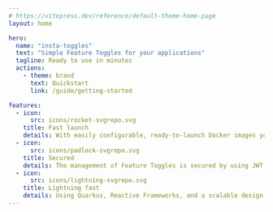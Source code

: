 ```yaml
---
# https://vitepress.dev/reference/default-theme-home-page
layout: home

hero:
  name: "insta-toggles"
  text: "Simple Feature Toggles for your applications"
  tagline: Ready to use in minutes
  actions:
    - theme: brand
      text: Quickstart
      link: /guide/getting-started

features:
  - icon:
      src: icons/rocket-svgrepo.svg
    title: Fast launch
    details: With easily configurable, ready-to-launch Docker images you can start using Feature Toggles in no time.
  - icon:
      src: icons/padlock-svgrepo.svg
    title: Secured
    details: The management of Feature Toggles is secured by using JWT authentication.
  - icon:
      src: icons/lightning-svgrepo.svg
    title: Lightning fast
    details: Using Quarkus, Reactive Frameworks, and a scalable design this service supports handling many user requests.
---
```

